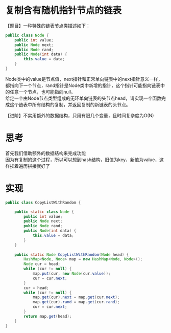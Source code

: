 # 复制含有随机指针节点的链表 
【题目】一种特殊的链表节点类描述如下：  
```java
public class Node {
    public int value;
    public Node next;
    public Node rand;
    public Node(int data) {
        this.value = data;
    }
}
``` 
Node类中的value是节点值，next指针和正常单向链表中的next指针意义一样，都指向下一个节点，rand指针是Node类中新增的指针，这个指针可能指向链表中的任意一个节点，也可能指向null。  
给定一个由Node节点类型组成的无环单向链表的头节点head，请实现一个函数完成这个链表中所有结构的复制，并返回复制的新链表的头节点。 

【进阶】不实用额外的数据结构，只用有限几个变量，且时间复杂度为O(N) 

# 思考  
首先我们借助额外的数据结构来完成功能  
因为有复制的这个过程，所以可以想到hash结构，旧值为key，新值为value，这样挨着遍历拼接就好了


# 实现 
```java
public class CopyListWithRandom {

	public static class Node {
	    public int value;
	    public Node next;
	    public Node rand;
	    public Node(int data) {
	        this.value = data;
	    }
	}
	
	public static Node CopyListWithRandom(Node head) {
		HashMap<Node, Node> map = new HashMap<Node, Node>();
		Node cur = head;
		while (cur != null) {
			map.put(cur, new Node(cur.value));
			cur = cur.next;
		}
		cur = head;
		while (cur != null) {
			map.get(cur).next = map.get(cur.next);
			map.get(cur).rand = map.get(cur.rand);
			cur = cur.next;
		}
		return map.get(head);
	}
}
```